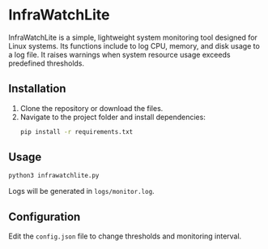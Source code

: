 # InfraWatchLite

InfraWatchLite is a simple, lightweight system monitoring tool designed for Linux systems. Its functions include to log CPU, memory, and disk usage to a log file. It raises warnings when system resource usage exceeds predefined thresholds.

## Installation

1. Clone the repository or download the files.
2. Navigate to the project folder and install dependencies:
   ```bash
   pip install -r requirements.txt
   ```

## Usage

```bash
python3 infrawatchlite.py
```

Logs will be generated in `logs/monitor.log`.

## Configuration

Edit the `config.json` file to change thresholds and monitoring interval.
